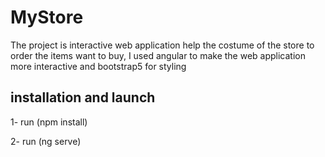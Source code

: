 # MyStore

The project is interactive web application help the costume of the store to order the items want to buy, I used angular to make the web application more interactive and bootstrap5 for styling

## installation and launch

1- run (npm install)

2- run (ng serve)

